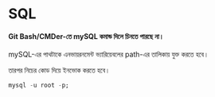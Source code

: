 # SQL

#### Git Bash/CMDer-তে mySQL কমান্ড দিলে চিনতে পারছে না।

mySQL-এর পাথটাকে এনভায়রনমেন্ট ভ্যারিয়েবলের path-এর তালিকায় যুক্ত করতে হবে।

তারপর নিচের কোড দিয়ে ইনভোক করতে হবে।

```sql
mysql -u root -p;
```



